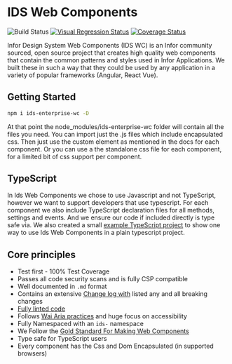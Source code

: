 # IDS Web Components

![Build Status](https://github.com/infor-design/enterprise-wc/workflows/Build%20Check/badge.svg)
[![Visual Regression Status](https://percy.io/static/images/percy-badge.svg)](https://percy.io/Infor-Design-System/IDS-Web-Components)
[![Coverage Status](https://coveralls.io/repos/github/infor-design/enterprise-wc/badge.svg)](https://coveralls.io/github/infor-design/enterprise-wc)

Infor Design System Web Components (IDS WC) is an Infor community sourced, open source project that creates high quality web components that contain the common patterns and styles used in Infor Applications. We built these in such a way that they could be used by any application in a variety of popular frameworks (Angular, React Vue).

## Getting Started

```bash
npm i ids-enterprise-wc -D
```

At that point the node_modules/ids-enterprise-wc folder will contain all the files you need. You can import just the .js files which include encapsulated css. Then just use the custom element as mentioned in the docs for each component. Or you can use a the standalone css file for each component, for a limited bit of css support per component.

## TypeScript

In Ids Web Components we chose to use Javascript and not TypeScript, however we want to support developers that use typescript. For each component we also include TypeScript declaration files for all methods, settings and events. And we ensure our code if included directly is type safe via. We also created a small [example TypeScript project](https://github.com/infor-design/enterprise-wc-examples/typescript-ids-wc) to show one way to use Ids Web Components in a plain typescript project.

## Core principles

- Test first - 100% Test Coverage
- Passes all code security scans and is fully CSP compatible
- Well documented in `.md` format
- Contains an extensive [Change log with](./doc/CHANGELOG.md) listed any and all breaking changes
- [Fully linted code](LINTING.md)
- Follows [Wai Aria practices](https://www.w3.org/TR/wai-aria-practices-1.1/#keyboard-interaction-12) and huge focus on accessibility
- Fully Namespaced with an `ids-` namespace
- We Follow the [Gold Standard For Making Web Components](https://github.com/webcomponents/gold-standard/wiki)
- Type safe for TypeScript users
- Every component has the Css and Dom Encapsulated (in supported browsers)
